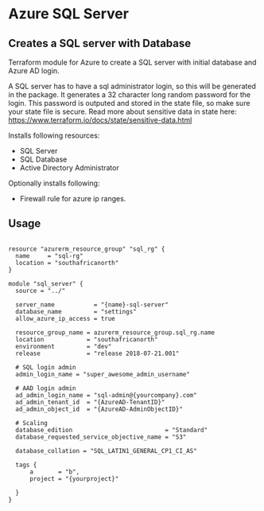 # Azure SQL Server

## Creates a SQL server with Database
Terraform module for Azure to create a SQL server with initial database and Azure AD login. 

A SQL server has to have a sql administrator login, so this will be generated in the package. It generates a 32 character long random password for the login. This password is outputed and stored in the state file, so make sure your state file is secure. Read more about sensitive data in state here: https://www.terraform.io/docs/state/sensitive-data.html

Installs following resources:
- SQL Server
- SQL Database
- Active Directory Administrator

Optionally installs following: 
- Firewall rule for azure ip ranges. 

## Usage

```hcl

resource "azurerm_resource_group" "sql_rg" {
  name     = "sql-rg"
  location = "southafricanorth"
}

module "sql_server" {
  source = "../"

  server_name           = "{name}-sql-server"
  database_name         = "settings"
  allow_azure_ip_access = true

  resource_group_name = azurerm_resource_group.sql_rg.name
  location            = "southafricanorth"
  environment         = "dev"
  release             = "release 2018-07-21.001"

  # SQL login admin
  admin_login_name = "super_awesome_admin_username"

  # AAD login admin
  ad_admin_login_name = "sql-admin@{yourcompany}.com"
  ad_admin_tenant_id  = "{AzureAD-TenantID}"
  ad_admin_object_id  = "{AzureAD-AdminObjectID}"

  # Scaling
  database_edition                          = "Standard"
  database_requested_service_objective_name = "S3"

  database_collation = "SQL_LATIN1_GENERAL_CP1_CI_AS"

  tags {
      a       = "b",
      project = "{yourproject}"
      
  }
}

```